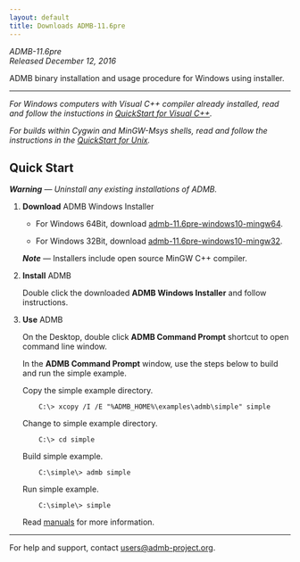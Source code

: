 ```yaml
---
layout: default
title: Downloads ADMB-11.6pre
---
```


*ADMB-11.6pre*  
*Released December 12, 2016*  

ADMB binary installation and usage procedure for Windows using installer.

---

_For Windows computers with Visual C++ compiler already installed, 
read and follow the instuctions in [QuickStart for Visual C++](QuickStartVisualC.html)._

_For builds within *Cygwin* and *MinGW-Msys* shells, read and follow the
instructions in the [QuickStart for Unix](QuickStartUnix.html)._

Quick Start
-----------
_**Warning** &mdash; Uninstall any existing installations of ADMB._

1. **Download** ADMB Windows Installer

   * For Windows 64Bit, download [admb-11.6pre-windows10-mingw64](https://github.com/admb-project/admb/releases/download/admb-11.6pre/admb-11.6pre-windows10-mingw64.exe).

   * For Windows 32Bit, download [admb-11.6pre-windows10-mingw32](https://github.com/admb-project/admb/releases/download/admb-11.6pre/admb-11.6pre-windows10-mingw32.exe).

   _**Note**_ &mdash; Installers include open source MinGW C++ compiler.

2. **Install** ADMB 

   Double click the downloaded **ADMB Windows Installer** and follow instructions.

3. **Use** ADMB

   On the Desktop, double click **ADMB Command Prompt** shortcut to open command line window.

   In the **ADMB Command Prompt** window, use the steps below to build and run the simple example.
 
   Copy the simple example directory.

           C:\> xcopy /I /E "%ADMB_HOME%\examples\admb\simple" simple

   Change to simple example directory.       

           C:\> cd simple

   Build simple example.

           C:\simple\> admb simple

   Run simple example.

           C:\simple\> simple

   Read [manuals](https://github.com/admb-project/admb/releases/tag/admb-11.6pre/) for more information.

---
For help and support, contact <users@admb-project.org>.
